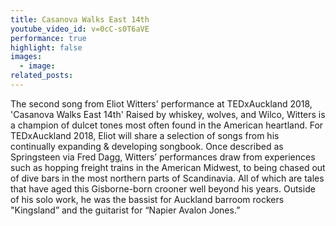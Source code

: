 ```yaml
---
title: Casanova Walks East 14th
youtube_video_id: v=0cC-s0T6aVE
performance: true
highlight: false
images:
  - image:
related_posts:
---
```


The second song from Eliot Witters' performance at TEDxAuckland 2018, 'Casanova Walks East 14th' Raised by whiskey, wolves, and Wilco, Witters is a champion of dulcet tones most often found in the American heartland. For TEDxAuckland 2018, Eliot will share a selection of songs from his continually expanding & developing songbook. Once described as Springsteen via Fred Dagg, Witters’ performances draw from experiences such as hopping freight trains in the American Midwest, to being chased out of dive bars in the most northern parts of Scandinavia. All of which are tales that have aged this Gisborne-born crooner well beyond his years. Outside of his solo work, he was the bassist for Auckland barroom rockers "Kingsland” and the guitarist for “Napier Avalon Jones.”